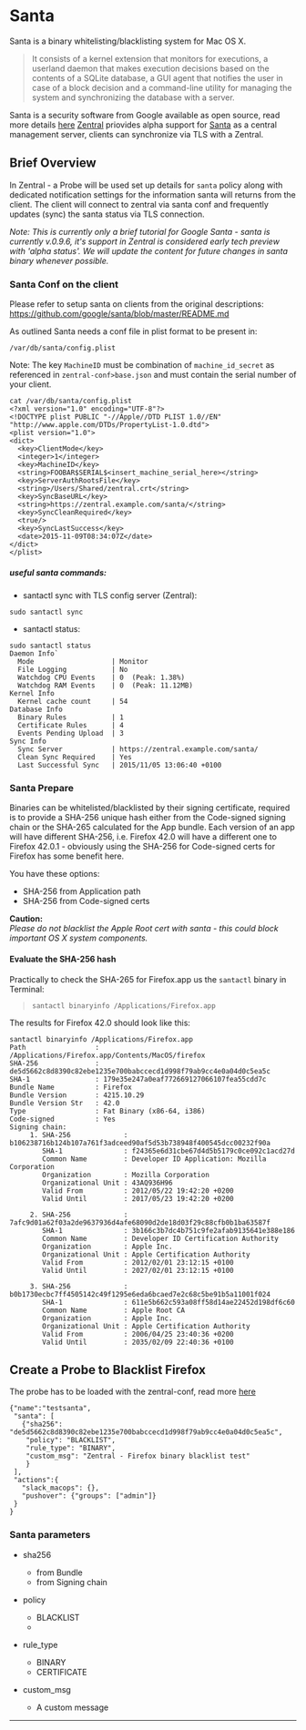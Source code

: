# Santa

Santa is a binary whitelisting/blacklisting system for Mac OS X. 

> It consists of a kernel extension that monitors for executions, a userland daemon that makes execution decisions based on the contents of a SQLite database, a GUI agent that notifies the user in case of a block decision and a command-line utility for managing the system and synchronizing the database with a server.


Santa is a security software from Google available as open source, read more details [here](https://github.com/google/santa/blob/master/README.md)
[Zentral](https://github.com/zentralopensource/zentral) priovides alpha support for [Santa](https://github.com/google/santa) as a central management server, clients can synchronize via TLS with a Zentral. 



## Brief Overview 

In Zentral - a Probe will be used set up details for `santa` policy along with dedicated notification settings for the information santa will returns from the client. The client will connect to zentral via santa conf and frequently updates (sync) the santa status via TLS connection.


*Note:*
*This is currently only a brief tutorial for Google Santa -  santa is currently v.0.9.6, it's support in Zentral is considered early tech preview with 'alpha status'. We will update the content for future changes in santa binary whenever possible.*


### Santa Conf on the client

Please refer to setup santa on clients from the original descriptions: <https://github.com/google/santa/blob/master/README.md>

As outlined Santa needs a conf file in plist format to be present in: 

`/var/db/santa/config.plist`

Note: The key `MachineID` must be combination of `machine_id_secret` as referenced in `zentral-conf>base.json` and must contain the serial number of your client. 

```
cat /var/db/santa/config.plist                         
<?xml version="1.0" encoding="UTF-8"?>
<!DOCTYPE plist PUBLIC "-//Apple//DTD PLIST 1.0//EN" "http://www.apple.com/DTDs/PropertyList-1.0.dtd">
<plist version="1.0">
<dict>
  <key>ClientMode</key>
  <integer>1</integer>
  <key>MachineID</key>
  <string>FOOBAR$SERIAL$<insert_machine_serial_here></string>
  <key>ServerAuthRootsFile</key>
  <string>/Users/Shared/zentral.crt</string>
  <key>SyncBaseURL</key>
  <string>https://zentral.example.com/santa/</string>
  <key>SyncCleanRequired</key>
  <true/>
  <key>SyncLastSuccess</key>
  <date>2015-11-09T08:34:07Z</date>
</dict>
</plist>
```

##### useful santa commands:

- santactl sync with TLS config server (Zentral): 

```
sudo santactl sync
```

- santactl status: 

```
sudo santactl status
Daemon Info`
  Mode                   | Monitor
  File Logging           | No
  Watchdog CPU Events    | 0  (Peak: 1.38%)
  Watchdog RAM Events    | 0  (Peak: 11.12MB)
Kernel Info
  Kernel cache count     | 54
Database Info
  Binary Rules           | 1
  Certificate Rules      | 4
  Events Pending Upload  | 3
Sync Info
  Sync Server            | https://zentral.example.com/santa/
  Clean Sync Required    | Yes
  Last Successful Sync   | 2015/11/05 13:06:40 +0100
```


### Santa Prepare

Binaries can be whitelisted/blacklisted by their signing certificate, required is to provide a SHA-256 unique hash either from the Code-signed signing chain or the SHA-265 calculated for the App bundle. Each version of an app will have different SHA-256, i.e. Firefox 42.0 will have a different one to Firefox 42.0.1 - obviously using the SHA-256 for Code-signed certs for Firefox has some benefit here.

You have these options:

- SHA-256 from Application path 
- SHA-256 from Code-signed certs


**Caution:**  
*Please do not blacklist the Apple Root cert with santa - this could block important OS X system components.*


#### Evaluate the SHA-256 hash

Practically to check the SHA-265 for Firefox.app us the `santactl` binary in Terminal:

> `santactl binaryinfo /Applications/Firefox.app`


The results for Firefox 42.0 should look like this:

```
santactl binaryinfo /Applications/Firefox.app
Path                 : /Applications/Firefox.app/Contents/MacOS/firefox
SHA-256              : de5d5662c8d8390c82ebe1235e700babccecd1d998f79ab9cc4e0a04d0c5ea5c
SHA-1                : 179e35e247a0eaf772669127066107fea55cdd7c
Bundle Name          : Firefox
Bundle Version       : 4215.10.29
Bundle Version Str   : 42.0
Type                 : Fat Binary (x86-64, i386)
Code-signed          : Yes
Signing chain:
     1. SHA-256             : b106238716b124b107a761f3adceed90af5d53b738948f400545dcc00232f90a
        SHA-1               : f24365e6d31cbe67d4d5b5179c0ce092c1acd27d
        Common Name         : Developer ID Application: Mozilla Corporation
        Organization        : Mozilla Corporation
        Organizational Unit : 43AQ936H96
        Valid From          : 2012/05/22 19:42:20 +0200
        Valid Until         : 2017/05/23 19:42:20 +0200

     2. SHA-256             : 7afc9d01a62f03a2de9637936d4afe68090d2de18d03f29c88cfb0b1ba63587f
        SHA-1               : 3b166c3b7dc4b751c9fe2afab9135641e388e186
        Common Name         : Developer ID Certification Authority
        Organization        : Apple Inc.
        Organizational Unit : Apple Certification Authority
        Valid From          : 2012/02/01 23:12:15 +0100
        Valid Until         : 2027/02/01 23:12:15 +0100

     3. SHA-256             : b0b1730ecbc7ff4505142c49f1295e6eda6bcaed7e2c68c5be91b5a11001f024
        SHA-1               : 611e5b662c593a08ff58d14ae22452d198df6c60
        Common Name         : Apple Root CA
        Organization        : Apple Inc.
        Organizational Unit : Apple Certification Authority
        Valid From          : 2006/04/25 23:40:36 +0200
        Valid Until         : 2035/02/09 22:40:36 +0100
```



## Create a Probe to Blacklist Firefox

The probe has to be loaded with the zentral-conf, read more [here](<https://github.com/zentralopensource/docs/blob/master/zentral-create-probes.md>)

```
{"name":"testsanta",
 "santa": [
   {"sha256": "de5d5662c8d8390c82ebe1235e700babccecd1d998f79ab9cc4e0a04d0c5ea5c",
    "policy": "BLACKLIST",
    "rule_type": "BINARY",
    "custom_msg": "Zentral - Firefox binary blacklist test"
    }
 ],
 "actions":{
   "slack_macops": {},
   "pushover": {"groups": ["admin"]}
 }
}
```

### Santa parameters

* sha256
    * from Bundle
    * from Signing chain

* policy
    * BLACKLIST
    *

* rule_type
    * BINARY 
    * CERTIFICATE


* custom_msg
   * A custom message

---
